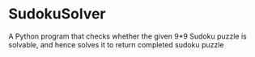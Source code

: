 # SudokuSolver
A Python program that checks whether the given 9*9 Sudoku puzzle is solvable, and hence solves it to return completed sudoku puzzle
